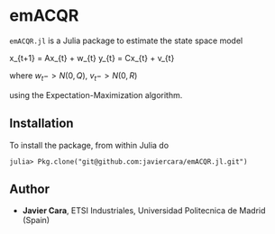 # emACQR

`emACQR.jl` is a Julia package to estimate the state space model

x_{t+1} = Ax_{t} + w_{t}
y_{t}   = Cx_{t} + v_{t}

where $w_{t} -> N(0,Q)$, $v_{t} -> N(0,R)$

using the Expectation-Maximization algorithm.

## Installation

To install the package, from within Julia do

~~~
julia> Pkg.clone("git@github.com:javiercara/emACQR.jl.git")
~~~

## Author

* **Javier Cara**, ETSI Industriales, Universidad Politecnica de Madrid (Spain)
